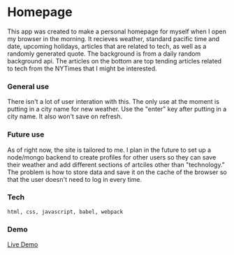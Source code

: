 # Homepage

This app was created to make a personal homepage for myself when I open my browser in the morning. It recieves weather, standard pacific time and date, upcoming holidays, articles that are related to tech, as well as a randomly generated quote. The background is from a daily random background api. The articles on the bottom are top tending articles related to tech from the NYTimes that I might be interested. 

### General use

There isn't a lot of user interation with this. The only use at the moment is putting in a city name for new weather. Use the "enter" key after putting in a city name. It also won't save on refresh. 

### Future use 

As of right now, the site is tailored to me. I plan in the future to set up a node/mongo backend to create profiles for other users so they can save their weather and add different sections of artciles other than "technology." The problem is how to store data and save it on the cache of the browser so that the user doesn't need to log in every time. 

### Tech

```
html, css, javascript, babel, webpack
```

### Demo

[Live Demo](https://brandonjoe.github.io/homepage/)
